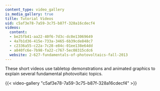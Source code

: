 ```yaml
---
content_type: video_gallery
is_media_gallery: true
title: Tutorial Videos
uid: c5af3e78-7a59-3c75-b87f-328a16cdecf4
videos:
  content:
  - be25fb41-aa22-40f6-7d3c-dc0e13069649
  - 4a7b1d36-415e-733a-3465-6b39cde848c7
  - c2336a55-c22a-7c28-e84c-01ee138e64dd
  - a840fc6e-7b98-fa22-c767-5ec08315cdc6
  website: 2-627-fundamentals-of-photovoltaics-fall-2013
---
```


These short videos use tabletop demonstrations and animated graphics to explain several fundamental photovoltaic topics.

{{< video-gallery "c5af3e78-7a59-3c75-b87f-328a16cdecf4" >}}

